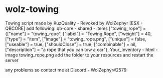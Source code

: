 # wolz-towing
Towing script made by KuzQuality - Revoked by WolZephyr [ESX - QBCORE]
add following:
qb-core - shared - items ["towing_rope"]                   = {["name"] = "towing_rope",                  ["label"] = "Towing Rope",                 ["weight"] = 40,        ["type"] = "item",      ["image"] = "towing_rope.png",               ["unique"] = false,     ["useable"] = true,     ["shouldClose"] = true,        ["combinable"] = nil,   ["description"] = "a rope that you can tow a car"},
Your_Inventory - html - image
towing_rope.png  add the folder to your resources and restart the server  

any problems so contact me at Discord - WolZephyr#2579
